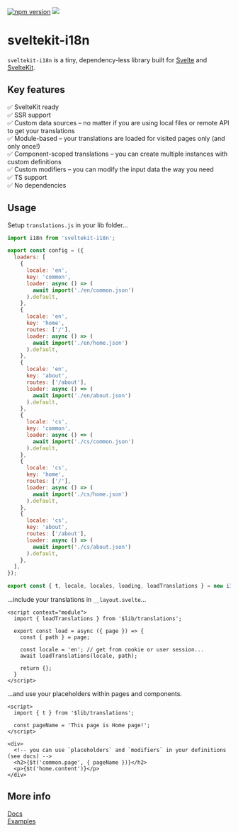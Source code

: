 [![npm version](https://badge.fury.io/js/sveltekit-i18n.svg)](https://badge.fury.io/js/sveltekit-i18n) ![](https://github.com/jarda-svoboda/sveltekit-i18n/workflows/Tests/badge.svg)

# sveltekit-i18n
`sveltekit-i18n` is a tiny, dependency-less library built for [Svelte](https://github.com/sveltejs/svelte) and [SvelteKit](https://github.com/sveltejs/kit).

## Key features

✅ SvelteKit ready\
✅ SSR support\
✅ Custom data sources – no matter if you are using local files or remote API to get your translations\
✅ Module-based – your translations are loaded for visited pages only (and only once!)\
✅ Component-scoped translations – you can create multiple instances with custom definitions\
✅ Custom modifiers – you can modify the input data the way you need\
✅ TS support\
✅ No dependencies

## Usage

Setup `translations.js` in your lib folder...
```javascript
import i18n from 'sveltekit-i18n';

export const config = ({
  loaders: [
    {
      locale: 'en',
      key: 'common',
      loader: async () => (
        await import('./en/common.json')
      ).default,
    },
    {
      locale: 'en',
      key: 'home',
      routes: ['/'],
      loader: async () => (
        await import('./en/home.json')
      ).default,
    },
    {
      locale: 'en',
      key: 'about',
      routes: ['/about'],
      loader: async () => (
        await import('./en/about.json')
      ).default,
    },
    {
      locale: 'cs',
      key: 'common',
      loader: async () => (
        await import('./cs/common.json')
      ).default,
    },
    {
      locale: 'cs',
      key: 'home',
      routes: ['/'],
      loader: async () => (
        await import('./cs/home.json')
      ).default,
    },
    {
      locale: 'cs',
      key: 'about',
      routes: ['/about'],
      loader: async () => (
        await import('./cs/about.json')
      ).default,
    },
  ],
});

export const { t, locale, locales, loading, loadTranslations } = new i18n(config);
```

...include your translations in `__layout.svelte`...

```svelte
<script context="module">
  import { loadTranslations } from '$lib/translations';

  export const load = async ({ page }) => {
    const { path } = page;

    const locale = 'en'; // get from cookie or user session...
    await loadTranslations(locale, path);

    return {};
  }
</script>
```

...and use your placeholders within pages and components.

```svelte
<script>
  import { t } from '$lib/translations';

  const pageName = 'This page is Home page!';
</script>

<div>
  <!-- you can use `placeholders` and `modifiers` in your definitions (see docs) -->
  <h2>{$t('common.page', { pageName })}</h2>
  <p>{$t('home.content')}</p>
</div>
```

## More info
[Docs](https://github.com/jarda-svoboda/sveltekit-i18n/tree/master/docs/README.md)\
[Examples](https://github.com/jarda-svoboda/sveltekit-i18n/tree/master/examples)
